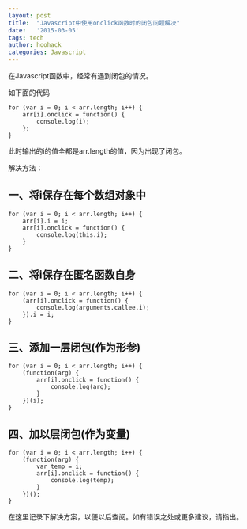 ```yaml
---
layout: post
title:  "Javascript中使用onclick函数时的闭包问题解决"
date:   '2015-03-05'
tags: tech
author: hoohack
categories: Javascript
---
```


在Javascript函数中，经常有遇到闭包的情况。

如下面的代码

    for (var i = 0; i < arr.length; i++) {
        arr[i].onclick = function() {
            console.log(i);
        };
    }

此时输出的i的值全都是arr.length的值，因为出现了闭包。



解决方法：
## 一、将i保存在每个数组对象中
    
    for (var i = 0; i < arr.length; i++) {
        arr[i].i = i;
        arr[i].onclick = function() {
            console.log(this.i);
        }
    }
    
## 二、将i保存在匿名函数自身
    
    for (var i = 0; i < arr.length; i++) {
        (arr[i].onclick = function() {
            console.log(arguments.callee.i);
        }).i = i;
    }
    
## 三、添加一层闭包(作为形参)

    for (var i = 0; i < arr.length; i++) {
        (function(arg) {
            arr[i].onclick = function() {
                console.log(arg);
            }
        })(i);
    }

## 四、加以层闭包(作为变量)

    for (var i = 0; i < arr.length; i++) {
        (function(arg) {
            var temp = i;
            arr[i].onclick = function() {
                console.log(temp);
            }
        })();
    }
     
在这里记录下解决方案，以便以后查阅。如有错误之处或更多建议，请指出。
